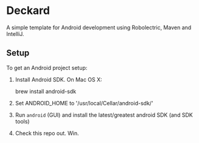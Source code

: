 # Deckard

A simple template for Android development using Robolectric, Maven and IntelliJ.

## Setup

To get an Android project setup:

1. Install Android SDK. On Mac OS X:

    brew install android-sdk

2. Set ANDROID_HOME to '/usr/local/Cellar/android-sdk/<version>'

3. Run `android` (GUI) and install the latest/greatest android SDK (and SDK tools)

4. Check this repo out. Win.